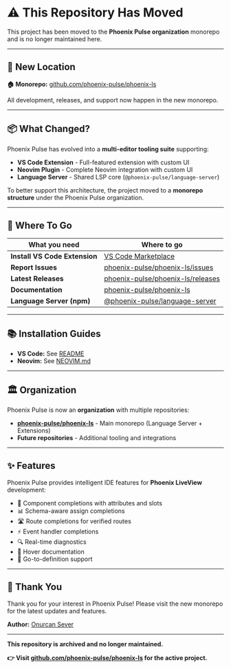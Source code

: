 # ⚠️ This Repository Has Moved

This project has been moved to the **Phoenix Pulse organization** monorepo and is no longer maintained here.

---

## 🔗 New Location

**🏠 Monorepo:** [github.com/phoenix-pulse/phoenix-ls](https://github.com/phoenix-pulse/phoenix-ls)

All development, releases, and support now happen in the new monorepo.

---

## 📦 What Changed?

Phoenix Pulse has evolved into a **multi-editor tooling suite** supporting:

- **VS Code Extension** - Full-featured extension with custom UI
- **Neovim Plugin** - Complete Neovim integration with custom UI
- **Language Server** - Shared LSP core (`@phoenix-pulse/language-server`)

To better support this architecture, the project moved to a **monorepo structure** under the Phoenix Pulse organization.

---

## 🚀 Where To Go

| What you need | Where to go |
|--------------|-------------|
| **Install VS Code Extension** | [VS Code Marketplace](https://marketplace.visualstudio.com/items?itemName=onsever.phoenix-pulse) |
| **Report Issues** | [phoenix-pulse/phoenix-ls/issues](https://github.com/phoenix-pulse/phoenix-ls/issues) |
| **Latest Releases** | [phoenix-pulse/phoenix-ls/releases](https://github.com/phoenix-pulse/phoenix-ls/releases) |
| **Documentation** | [phoenix-pulse/phoenix-ls](https://github.com/phoenix-pulse/phoenix-ls#readme) |
| **Language Server (npm)** | [@phoenix-pulse/language-server](https://www.npmjs.com/package/@phoenix-pulse/language-server) |

---

## 📚 Installation Guides

- **VS Code:** See [README](https://github.com/phoenix-pulse/phoenix-ls#vs-code)
- **Neovim:** See [NEOVIM.md](https://github.com/phoenix-pulse/phoenix-ls/blob/main/NEOVIM.md)

---

## 🏛️ Organization

Phoenix Pulse is now an **organization** with multiple repositories:

- **[phoenix-pulse/phoenix-ls](https://github.com/phoenix-pulse/phoenix-ls)** - Main monorepo (Language Server + Extensions)
- **Future repositories** - Additional tooling and integrations

---

## ✨ Features

Phoenix Pulse provides intelligent IDE features for **Phoenix LiveView** development:

- 🧩 Component completions with attributes and slots
- 📊 Schema-aware assign completions
- 🛣️ Route completions for verified routes
- ⚡ Event handler completions
- 🔍 Real-time diagnostics
- 📖 Hover documentation
- 🎯 Go-to-definition support

---

## 🙏 Thank You

Thank you for your interest in Phoenix Pulse! Please visit the new monorepo for the latest updates and features.

**Author:** [Onurcan Sever](https://github.com/onsever)

---

**This repository is archived and no longer maintained.**

**👉 Visit [github.com/phoenix-pulse/phoenix-ls](https://github.com/phoenix-pulse/phoenix-ls) for the active project.**
